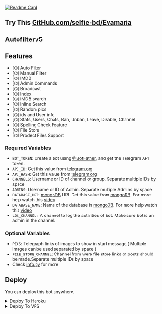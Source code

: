 [![Readme Card](https://github-readme-stats.vercel.app/api/pin/?username=selfie-bd&repo=autofilterv5&theme=tokyonight)](https://github.com/selfie-bd/autofilterv5&bg_color=#24292F) 

## Try This [GitHub.com/selfie-bd/Evamaria](GitHub.com/selfie-bd/Evamaria)

 ## <b>Autofilterv5</b>
</h1>

## Features

- [⌬] Auto Filter
- [⌬] Manual Filter
- [⌬] IMDB
- [⌬] Admin Commands
- [⌬] Broadcast
- [⌬] Index
- [⌬] IMDB search
- [⌬] Inline Search
- [⌬] Random pics
- [⌬] ids and User info 
- [⌬] Stats, Users, Chats, Ban, Unban, Leave, Disable, Channel
- [⌬] Spelling Check Feature
- [⌬] File Store
- [⌬] Prodect Files Support

### Required Variables
* `BOT_TOKEN`: Create a bot using [@BotFather](https://telegram.dog/BotFather), and get the Telegram API token.
* `API_ID`: Get this value from [telegram.org](https://my.telegram.org/apps)
* `API_HASH`: Get this value from [telegram.org](https://my.telegram.org/apps)
* `CHANNELS`: Username or ID of channel or group. Separate multiple IDs by space
* `ADMINS`: Username or ID of Admin. Separate multiple Admins by space
* `DATABASE_URI`: [mongoDB](https://www.mongodb.com) URI. Get this value from [mongoDB](https://www.mongodb.com). For more help watch this [video](https://youtu.be/1G1XwEOnxxo)
* `DATABASE_NAME`: Name of the database in [mongoDB](https://www.mongodb.com). For more help watch this [video](https://youtu.be/1G1XwEOnxxo)
* `LOG_CHANNEL` : A channel to log the activities of bot. Make sure bot is an admin in the channel.
### Optional Variables
* `PICS`: Telegraph links of images to show in start message.( Multiple images can be used separated by space )
* `FILE_STORE_CHANNEL`: Channel from were file store links of posts should be made.Separate multiple IDs by space
* Check [info.py](https://github.com/Selfie-bd/autofilterv5/blob/master/info.py) for more


## Deploy
You can deploy this bot anywhere.

<details><summary>Deploy To Heroku</summary>
<p>
<br>
<a href="https://heroku.com/deploy?template=https://github.com/MASTERJILLA/autofilterv5">
  <img src="https://www.herokucdn.com/deploy/button.svg" alt="Deploy">
</a>
</p>
</details>

<details><summary>Deploy To VPS</summary>
<p>
<pre>
git clone https://github.com/Selfie-bd/autofilterv5
# Install Packages
pip3 install -U -r requirements.txt
Edit info.py with variables as given below then run bot
python3 bot.py
</pre>
```
## Support
[![telegram badge](https://img.shields.io/badge/Telegram-Group-30302f?style=flat&logo=telegram)](https://telegram.dog/groupdc)
[![telegram badge](https://img.shields.io/badge/Telegram-Channel-30302f?style=flat&logo=telegram)](https://telegram.dog/groupdcbots)

## Credits 
* [![autofilterv5-Devs](https://img.shields.io/static/v1?label=autofilterv5&message=devs&color=critical)](https://telegram.dog/Selfiebd)


## Thanks to 
 ⌬ Thanks To Dan For His Awesome [Library](https://github.com/pyrogram/pyrogram)
 ⌬ Thanks To Mahesh For His Awesome [Media-Search-bot](https://github.com/Mahesh0253/Media-Search-bot)
 ⌬ Thanks To [Trojanz](https://github.com/trojanzhex) for Their Awesome [Unlimited Filter Bot](https://github.com/TroJanzHEX/Unlimited-Filter-Bot) And [AutoFilterBoT](https://github.com/trojanzhex/auto-filter-bot)
 ⌬ Thanks To All Everyone In This Journey

### Note

[Note To A So Called Dev](https://telegram.dog/selfiebd): 

Kanging this codes and and editing a few lines and releasing a V.x  or an [alpha](https://telegram.dog/subin_works/204), beta , gama branches of your repo won't make you a Developer.
Fork the repo and edit as per your needs.

## Disclaimer
[![GNU Affero General Public License 2.0](https://www.gnu.org/graphics/agplv3-155x51.png)](https://www.gnu.org/licenses/agpl-3.0.en.html#header)    
Licensed under [GNU AGPL 2.0.](https://github.com/EvamariaTG/evamaria/blob/master/LICENSE)
Selling The Codes To Other People For Money Is *Strictly Prohibited*.

## Inspiration
This is an attempt to create a clone of a BOAT made out of [banana trees 🌳](https://telegram.dog/GetTGLink/4187)

[![For Vaza](https://telegra.ph/file/ef7b1c3c340bef450fe72.jpg)](https://telegra.ph/file/ef7b1c3c340bef450fe72.jpg "Oru Kootam Vazhakalk samarpikkunnu")
